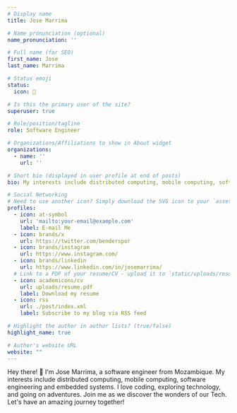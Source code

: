 ```yaml
---
# Display name
title: Jose Marrima

# Name pronunciation (optional)
name_pronunciation: ''

# Full name (for SEO)
first_name: Jose
last_name: Marrima

# Status emoji
status:
  icon: 🐣

# Is this the primary user of the site?
superuser: true

# Role/position/tagline
role: Software Engineer

# Organizations/Affiliations to show in About widget
organizations:
  - name: ''
    url: ''

# Short bio (displayed in user profile at end of posts)
bio: My interests include distributed computing, mobile computing, software engineering and embedded systems.

# Social Networking
# Need to use another icon? Simply download the SVG icon to your `assets/media/icons/` folder.
profiles:
  - icon: at-symbol
    url: 'mailto:your-email@example.com'
    label: E-mail Me
  - icon: brands/x
    url: https://twitter.com/benderspor
  - icon: brands/instagram
    url: https://www.instagram.com/
  - icon: brands/linkedin
    url: https://www.linkedin.com/in/josemarrima/
  # Link to a PDF of your resume/CV - upload it to `static/uploads/resume.pdf`
  - icon: academicons/cv
    url: uploads/resume.pdf
    label: Download my resume
  - icon: rss
    url: ./post/index.xml
    label: Subscribe to my blog via RSS feed

# Highlight the author in author lists? (true/false)
highlight_name: true

# Author's website URL
website: ""
---
```


Hey there! 👋 I'm Jose Marrima, a software engineer from Mozambique. My interests include distributed computing, 
mobile computing, software engineering and embedded systems. I love coding, exploring technology, and going on adventures. 
Join me as we discover the wonders of our Tech. Let's have an amazing journey together!
